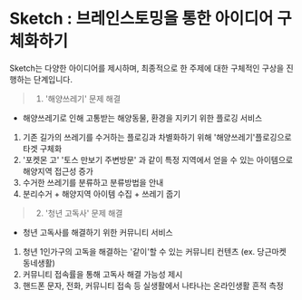 
# Sketch : 브레인스토밍을 통한 아이디어 구체화하기
Sketch는 다양한 아이디어를 제시하며, 최종적으로 한 주제에 대한 구체적인 구상을 진행하는 단계입니다. 

> 1. '해양쓰레기' 문제 해결 
- 해양쓰레기로 인해 고통받는 해양동물, 환경을 지키기 위한 플로깅 서비스
1. 기존 길가의 쓰레기를 수거하는 플로깅과 차별화하기 위해 '해양쓰레기'플로깅으로 타겟 구체화
2. '포켓몬 고' '토스 만보기 주변방문' 과 같이 특정 지역에서 얻을 수 있는 아이템으로 해양지역 접근성 증가
3. 수거한 쓰레기를 분류하고 분류방법을 안내
4. 분리수거 + 해양지역 아이템 수집 + 쓰레기 줍기
> 2. '청년 고독사' 문제 해결
- 청년 고독사를 해결하기 위한 커뮤니티 서비스
1. 청년 1인가구의 고독을 해결하는 '같이'할 수 있는 커뮤니티 컨텐츠 (ex. 당근마켓 동네생활)
2. 커뮤니티 접속률을 통해 고독사 해결 가능성 제시
3. 핸드폰 문자, 전화, 커뮤니티 접속 등 실생활에서 나타나는 온라인생활 흔적 측정

